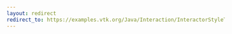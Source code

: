 ```yaml
---
layout: redirect
redirect_to: https://examples.vtk.org/Java/Interaction/InteractorStyleTerrain/
---
```

